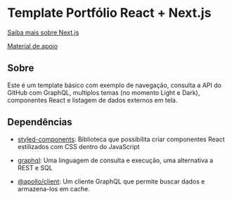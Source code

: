 # Template Portfólio React + Next.js

[Saiba mais sobre Next.js](./ABOUT.md)

[Material de apoio](https://slime-tray-509.notion.site/IV-Semana-do-BSI-f13b6d068aca4ed7a2a1fb3fe5583c53)

## Sobre

Este é um template básico com exemplo de navegação, consulta a API do GitHub com GraphQL, multiplos temas (no momento Light e Dark), componentes React e listagem de dados externos em tela.

## Dependências

- [styled-components](https://www.npmjs.com/package/styled-components): Biblioteca que possibilita criar componentes React estilizados com CSS dentro do JavaScript

- [graphql](https://www.npmjs.com/package/graphql): Uma linguagem de consulta e execução, uma alternativa a REST e SQL

- [@apollo/client](https://www.npmjs.com/package/@apollo/client): Um cliente GraphQL que permite buscar dados e armazena-los em cache.
